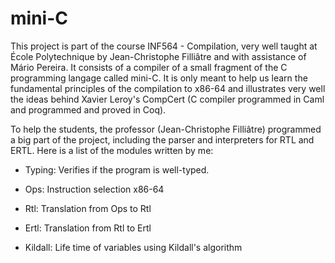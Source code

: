 # mini-C

This project is part of the course INF564 - Compilation, very well taught at École Polytechnique by Jean-Christophe Filliâtre and with assistance of Mário Pereira. It consists of a compiler of a small fragment of the C programming langage called mini-C. It is only meant to help us learn the fundamental principles of the compilation to x86-64 and illustrates very well the ideas behind Xavier Leroy's CompCert (C compiler programmed in Caml and programmed and proved in Coq).

To help the students, the professor (Jean-Christophe Filliâtre) programmed a big part of the project, including the parser and interpreters for RTL and ERTL. Here is a list of the modules written by me:

 * Typing: Verifies if the program is well-typed.

 * Ops: Instruction selection x86-64
 
 * Rtl: Translation from Ops to Rtl

 * Ertl: Translation from Rtl to Ertl

 * Kildall: Life time of variables using Kildall's algorithm